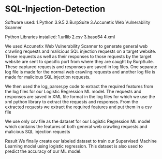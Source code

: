 # SQL-Injection-Detection
Software used:
1.Python 3.9.5
2.BurpSuite
3.Accunetix Web Vulnerability Scanner

Python Libraries installed:
1.urllib
2.csv
3.base64
4.xml

We used Accunetix Web Vulnerability Scanner to generate general web crawling requests and malicious SQL injection requests on a target website. These requests as well as their responses to those requests by the target website are sent to specific port from where they are caught by BurpSuite. These captured requests and responses are saved in log files. One separate log file is made for the normal web crawling requests and another log file is made for malicious SQL injection requests.

We then used the log_parser.py code to extract the required features from the log files for our Logistic Regression ML model. The requests and responses are saved in XML file format in the log files for which we use the xml python library to extract the requests and responses. From the extracted requests we extract the required features and put them in a csv file

We use only csv file as the dataset for our Logistic Regression ML model which contains the features of both general web crawling requests and malicious SQL injection requests


Result
We finally create our labeled dataset to train our Supervised Machine Learning model using logistic regression. This dataset is also used to predict the accuracy of our ML model.
